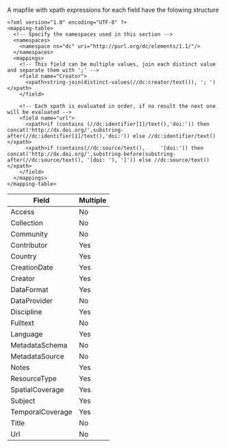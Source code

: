 A mapfile with xpath expressions for each field have the folowing structure

```
<?xml version="1.0" encoding="UTF-8" ?>
<mapping-table>
  <!-- Specify the namespaces used in this section -->
  <namespaces>
    <namespace ns="dc" uri="http://purl.org/dc/elements/1.1/"/>
  </namespaces>
  <mappings>
    <!-- This field can be multiple values, join each distinct value and separate them with ';' -->
    <field name="Creator">
      <xpath>string-join(distinct-values(//dc:creator/text()), '; ')</xpath>
    </field>
    
    <!-- Each xpath is evaluated in order, if no result the next one will be evaluated -->
    <field name="url">
      <xpath>if (contains (//dc:identifier[1]/text(),'doi:')) then concat('http://dx.doi.org/',substring-after(//dc:identifier[1]/text(),'doi:')) else //dc:identifier/text()</xpath>
      <xpath>if (contains(//dc:source/text(),     '[doi:')) then concat('http://dx.doi.org/',substring-before(substring-after(//dc:source/text(), '[doi: '), ']')) else //dc:source/text()</xpath>
    </field>    
  </mappings>
</mapping-table>  
```

| Field            | Multiple      |
| ---------------- | ------------- |
| Access           | No            |
| Collection       | No            |
| Community        | No            | 
| Contributor      | Yes           |
| Country          | Yes           |
| CreationDate     | Yes           |
| Creator          | Yes           |
| DataFormat       | Yes           |
| DataProvider     | No            | 
| Discipline       | Yes           |
| Fulltext         | No            | 
| Language         | Yes           |
| MetadataSchema   | No            | 
| MetadataSource   | No            | 
| Notes            | Yes           |
| ResourceType     | Yes           |
| SpatialCoverage  | Yes           |
| Subject          | Yes           |
| TemporalCoverage | Yes           |
| Title            | No            | 
| Url              | No            | 

